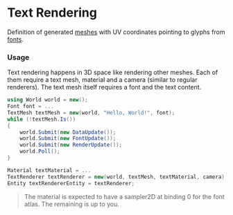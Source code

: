 # Text Rendering
Definition of generated [meshes](https://github.com/simulation-tree/meshes) with UV coordinates pointing to glyphs from [fonts](https://github.com/simulation-tree/fonts).

### Usage
Text rendering happens in 3D space like rendering other meshes. Each of them require a text mesh, material
and a camera (similar to regular renderers). The text mesh itself requires a font and the text content.
```cs
using World world = new();
Font font = ...
TextMesh textMesh = new(world, "Hello, World!", font);
while (!textMesh.Is())
{
    world.Submit(new DataUpdate());
    world.Submit(new FontUpdate());
    world.Submit(new RenderUpdate());
    world.Poll();
}

Material textMaterial = ...
TextRenderer textRenderer = new(world, textMesh, textMaterial, camera);
Entity textRendererEntity = textRenderer;
```
> The material is expected to have a sampler2D at binding 0 for the font atlas. The remaining is up to you.
